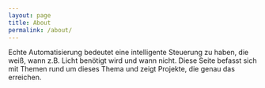 ```yaml
---
layout: page
title: About
permalink: /about/
---
```


Echte Automatisierung bedeutet eine intelligente Steuerung zu haben, die weiß, wann z.B. Licht benötigt wird und wann nicht. Diese Seite befasst sich mit Themen rund um dieses Thema und zeigt Projekte, die genau das erreichen.

